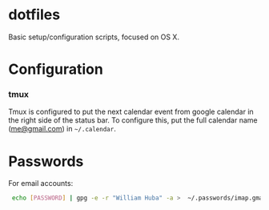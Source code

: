 # dotfiles
Basic setup/configuration scripts, focused on OS X.

# Configuration
### tmux
Tmux is configured to put the next calendar event from google calendar in the right side of the status bar.
To configure this, put the full calendar name (me@gmail.com) in `~/.calendar`.

# Passwords

For email accounts:
```bash
 echo [PASSWORD] | gpg -e -r "William Huba" -a >  ~/.passwords/imap.gmail.com/[ADDRESS].gpg
```
